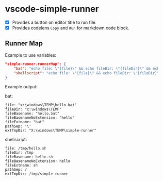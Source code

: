 # vscode-simple-runner

- [x] Provides a button on editor title to run file.
- [x] Provides codelens `Copy` and `Run` for markdown code block.

## Runner Map

Example to use variables:

```json
"simple-runner.runnerMap": {
    "bat": "echo file: \"{file}\" && echo fileDir: \"{fileDir}\" && echo fileBasename: \"{fileBasename}\" && echo fileBasenameNoExtension: \"{fileBasenameNoExtension}\" && echo fileExtname: \"{fileExtname}\" && echo pathSep: '{pathSep}' && echo extTmpDir: \"{extTmpDir}\"",
    "shellscript": "echo file: \"{file}\" && echo fileDir: \"{fileDir}\" && echo fileBasename: \"{fileBasename}\" && echo fileBasenameNoExtension: \"{fileBasenameNoExtension}\" && echo fileExtname: \"{fileExtname}\" && echo pathSep: '{pathSep}' && echo extTmpDir: \"{extTmpDir}\"",
}
```

Example output:

bat:

```text
file: "x:\windows\TEMP\hello.bat" 
fileDir: "x:\windows\TEMP" 
fileBasename: "hello.bat" 
fileBasenameNoExtension: "hello" 
fileExtname: "bat" 
pathSep: '\' 
extTmpDir: "X:\windows\TEMP\simple-runner"
```

shellscript:

```text
file: /tmp/hello.sh
fileDir: /tmp
fileBasename: hello.sh
fileBasenameNoExtension: hello
fileExtname: sh
pathSep: /
extTmpDir: /tmp/simple-runner
```
